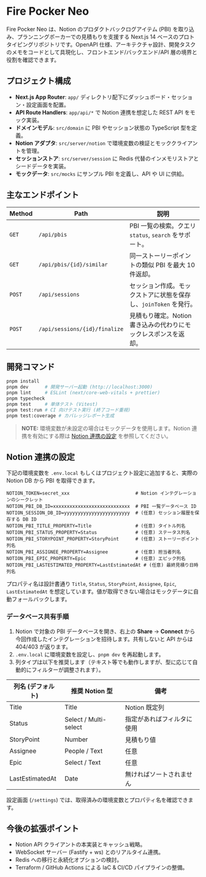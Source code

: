 # Fire Pocker Neo

Fire Pocker Neo は、Notion のプロダクトバックログアイテム (PBI) を取り込み、プランニングポーカーでの見積もりを支援する Next.js 14 ベースのプロトタイピングリポジトリです。OpenAPI 仕様、アーキテクチャ設計、開発タスクのメモをコードとして具現化し、フロントエンド/バックエンド/API 層の境界と役割を確認できます。

## プロジェクト構成

- **Next.js App Router**: `app/` ディレクトリ配下にダッシュボード・セッション・設定画面を配置。
- **API Route Handlers**: `app/api/*` で Notion 連携を想定した REST API をモック実装。
- **ドメインモデル**: `src/domain` に PBI やセッション状態の TypeScript 型を定義。
- **Notion アダプタ**: `src/server/notion` で環境変数の検証とモッククライアントを管理。
- **セッションストア**: `src/server/session` に Redis 代替のインメモリストアとシードデータを実装。
- **モックデータ**: `src/mocks` にサンプル PBI を定義し、API や UI に供給。

## 主なエンドポイント

| Method | Path | 説明 |
| ------ | ---- | ---- |
| `GET` | `/api/pbis` | PBI 一覧の検索。クエリ `status`, `search` をサポート。
| `GET` | `/api/pbis/{id}/similar` | 同一ストーリーポイントの類似 PBI を最大 10 件返却。
| `POST` | `/api/sessions` | セッション作成。モックストアに状態を保存し、`joinToken` を発行。
| `POST` | `/api/sessions/{id}/finalize` | 見積もり確定。Notion 書き込みの代わりにモックレスポンスを返却。

## 開発コマンド

```bash
pnpm install
pnpm dev      # 開発サーバー起動 (http://localhost:3000)
pnpm lint     # ESLint (next/core-web-vitals + prettier)
pnpm typecheck
pnpm test     # 単体テスト (Vitest)
pnpm test:run # CI 向けテスト実行 (終了コード重視)
pnpm test:coverage # カバレッジレポート生成
```

> **NOTE:** 環境変数が未設定の場合はモックデータを使用します。Notion 連携を有効にする際は [Notion 連携の設定](#notion-連携の設定) を参照してください。

## Notion 連携の設定

下記の環境変数を `.env.local` もしくはプロジェクト設定に追加すると、実際の Notion DB から PBI を取得できます。

```
NOTION_TOKEN=secret_xxx                        # Notion インテグレーションのシークレット
NOTION_PBI_DB_ID=xxxxxxxxxxxxxxxxxxxxxxxxxxxx  # PBI 一覧データベース ID
NOTION_SESSION_DB_ID=yyyyyyyyyyyyyyyyyyyyyyyy  # (任意) セッション履歴を保存する DB ID
NOTION_PBI_TITLE_PROPERTY=Title                # (任意) タイトル列名
NOTION_PBI_STATUS_PROPERTY=Status              # (任意) ステータス列名
NOTION_PBI_STORYPOINT_PROPERTY=StoryPoint      # (任意) ストーリーポイント列名
NOTION_PBI_ASSIGNEE_PROPERTY=Assignee          # (任意) 担当者列名
NOTION_PBI_EPIC_PROPERTY=Epic                  # (任意) エピック列名
NOTION_PBI_LASTESTIMATED_PROPERTY=LastEstimatedAt # (任意) 最終見積り日時列名
```

プロパティ名は設計書通り `Title`, `Status`, `StoryPoint`, `Assignee`, `Epic`, `LastEstimatedAt` を想定しています。値が取得できない場合はモックデータに自動フォールバックします。

### データベース共有手順

1. Notion で対象の PBI データベースを開き、右上の **Share** → **Connect** から今回作成したインテグレーションを招待します。共有しないと API からは 404/403 が返ります。
2. `.env.local` に環境変数を設定し、`pnpm dev` を再起動します。
3. 列タイプは以下を推奨します（テキスト等でも動作しますが、型に応じて自動的にフィルターが調整されます）。

| 列名 (デフォルト) | 推奨 Notion 型 | 備考 |
| ----------------- | -------------- | ---- |
| Title              | Title          | Notion 既定列 |
| Status             | Select / Multi-select | 指定があればフィルタに使用 |
| StoryPoint         | Number         | 見積もり値 |
| Assignee           | People / Text  | 任意 |
| Epic               | Select / Text  | 任意 |
| LastEstimatedAt    | Date           | 無ければソートされません |

設定画面 (`/settings`) では、取得済みの環境変数とプロパティ名を確認できます。

## 今後の拡張ポイント

- Notion API クライアントの本実装とキャッシュ戦略。
- WebSocket サーバー (Fastify + ws) とのリアルタイム連携。
- Redis への移行と永続化オプションの検討。
- Terraform / GitHub Actions による IaC & CI/CD パイプラインの整備。
